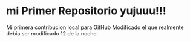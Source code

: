 # mi Primer Repositorio yujuuu!!!

Mi primera contribucion local para GitHub
Modificado el que realmente debia ser modificado 12 de la noche
